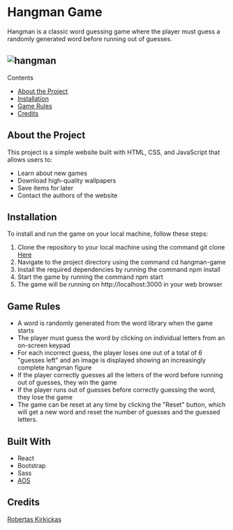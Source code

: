 # Hangman Game

Hangman is a classic word guessing game where the player must guess a randomly generated word before running out of guesses.

## ![hangman](https://user-images.githubusercontent.com/121698117/213841221-64abcbfd-fa96-4807-8747-983bfc7b3b17.png)


Contents
- [About the Project](#about-the-project)
- [Installation](#installation)
- [Game Rules](#game-rules)
- [Credits](#credits)

## About the Project
This project is a simple website built with HTML, CSS, and JavaScript that allows users to:
- Learn about new games
- Download high-quality wallpapers
- Save items for later
- Contact the authors of the website

## Installation
To install and run the game on your local machine, follow these steps:

1. Clone the repository to your local machine using the command git clone [Here](https://github.com/RobertasKirkickas/Hangman-game.git)
2. Navigate to the project directory using the command cd hangman-game
3. Install the required dependencies by running the command npm install
4. Start the game by running the command npm start
5. The game will be running on http://localhost:3000 in your web browser

## Game Rules

- A word is randomly generated from the word library when the game starts
- The player must guess the word by clicking on individual letters from an on-screen keypad
- For each incorrect guess, the player loses one out of a total of 6 "guesses left" and an image is displayed showing an increasingly complete hangman figure
- If the player correctly guesses all the letters of the word before running out of guesses, they win the game
- If the player runs out of guesses before correctly guessing the word, they lose the game
- The game can be reset at any time by clicking the "Reset" button, which will get a new word and reset the number of guesses and the guessed letters.

## Built With
- React
- Bootstrap
- Sass
- [AOS](https://github.com/michalsnik/aos#animations)

## Credits
[Robertas Kirkickas](https://github.com/RobertasKirkickas)
